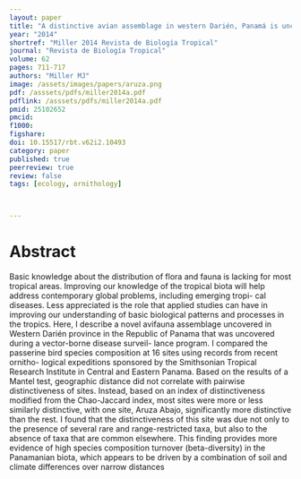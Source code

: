 ```yaml
---
layout: paper
title: "A distinctive avian assemblage in western Darién, Panamá is uncovered through a disease surveillance program"
year: "2014"
shortref: "Miller 2014 Revista de Biología Tropical"
journal: "Revista de Biología Tropical"
volume: 62
pages: 711-717
authors: "Miller MJ"
image: /assets/images/papers/aruza.png
pdf: /asssets/pdfs/miller2014a.pdf
pdflink: /asssets/pdfs/miller2014a.pdf
pmid: 25102652
pmcid: 
f1000: 
figshare: 
doi: 10.15517/rbt.v62i2.10493
category: paper
published: true
peerreview: true
review: false
tags: [ecology, ornithology]



---
```


# Abstract

Basic knowledge about the distribution of flora and fauna is lacking for most tropical areas. Improving our knowledge of the tropical biota will help address contemporary global problems, including emerging tropi- cal diseases. Less appreciated is the role that applied studies can have in improving our understanding of basic biological patterns and processes in the tropics. Here, I describe a novel avifauna assemblage uncovered in Western Darién province in the Republic of Panama that was uncovered during a vector-borne disease surveil- lance program. I compared the passerine bird species composition at 16 sites using records from recent ornitho- logical expeditions sponsored by the Smithsonian Tropical Research Institute in Central and Eastern Panama. Based on the results of a Mantel test, geographic distance did not correlate with pairwise distinctiveness of sites. Instead, based on an index of distinctiveness modified from the Chao-Jaccard index, most sites were more or less similarly distinctive, with one site, Aruza Abajo, significantly more distinctive than the rest. I found that the distinctiveness of this site was due not only to the presence of several rare and range-restricted taxa, but also to the absence of taxa that are common elsewhere. This finding provides more evidence of high species composition turnover (beta-diversity) in the Panamanian biota, which appears to be driven by a combination of soil and climate differences over narrow distances
